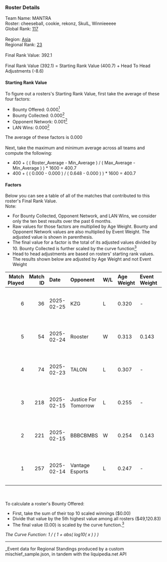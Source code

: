 ### Roster Details<br />
Team Name: MANTRA<br />
Roster: cheeseball, cookie, rekonz, SkulL, Winnieeeee<br />
Global Rank: [117](../../standings_global_2025_07_07.md)<br />
<br />
Region: [Asia]( ../../standings_asia_2025_07_07.md)<br />
Regional Rank: [23]( ../../standings_asia_2025_07_07.md)<br />
<br />
Final Rank Value:  392.1<br />
<br />
Final Rank Value (392.1) = Starting Rank Value (400.7) + Head To Head Adjustments (-8.6)<br />

#### Starting Rank Value<br />
To figure out a rosters's Starting Rank Value, first take the average of these four factors:<br />
- Bounty Offered: 0.000[<sup>1</sup>](#table2)
- Bounty Collected: 0.000[<sup>2</sup>](#table1)
- Opponent Network: 0.001[<sup>2</sup>](#table1)
- LAN Wins: 0.000[<sup>2</sup>](#table1)

The average of these factors is 0.000<br />
<br />
Next, take the maximum and minimum average across all teams and compute the following:<br />
- 400 + ( ( Roster_Average - Min_Average ) / ( Max_Average - Min_Average ) ) * 1600 = 400.7
- 400 + ( ( 0.000 - 0.000 ) / ( 0.648 - 0.000 ) ) * 1600 = 400.7


#### Factors<br />
Below you can see a table of all of the matches that contributed to this roster's Final Rank Value.<br />
Note:<br />

- For Bounty Collected, Opponent Network, and LAN Wins, we consider only the ten best results over the past 6 months.
- Raw values for those factors are multiplied by Age Weight. Bounty and Opponent Network values are also multiplied by Event Weight. The adjusted value is shown in parenthesis.
- The final value for a factor is the total of its adjusted values divided by 10. Bounty Collected is further scaled by the curve function[<sup>3</sup>](#curveFunction)
- Head to head adjustments are based on rosters' starting rank values. The results shown below are adjusted by Age Weight and not Event Weight
<span id="table1"></span><br />


| Match Played | Match ID | Date       | Opponent             | W/L | Age Weight | Event Weight | Bounty Collected | Opponent Network | LAN Wins  | H2H Adj. | Roster                                        |
| -: | -: | :- | :- | :- | :- | :- | :- | :- | :- | -: | :- |
|            6 |       36 | 2025-02-25 | KZG                  | L   | 0.320      | -            | -                | -                | -         |    -5.01 | cheeseball, cookie, rekonz, SkulL, Winnieeeee |
|            5 |       54 | 2025-02-24 | Rooster              | W   | 0.313      | 0.143        | 0.000 (0.000)    | 0.251 (0.011)    | 0 (0.000) |     5.04 | cheeseball, cookie, rekonz, SkulL, Winnieeeee |
|            4 |       74 | 2025-02-23 | TALON                | L   | 0.307      | -            | -                | -                | -         |    -4.76 | cheeseball, cookie, rekonz, SkulL, Winnieeeee |
|            3 |      218 | 2025-02-15 | Justice For Tomorrow | L   | 0.255      | -            | -                | -                | -         |    -4.00 | cheeseball, cookie, rekonz, SkulL, Winnieeeee |
|            2 |      221 | 2025-02-15 | BBBCBMBS             | W   | 0.254      | 0.143        | 0.000 (0.000)    | 0.000 (0.000)    | 0 (0.000) |     3.99 | cheeseball, cookie, rekonz, SkulL, Winnieeeee |
|            1 |      257 | 2025-02-14 | Vantage Esports      | L   | 0.247      | -            | -                | -                | -         |    -3.87 | cheeseball, cookie, rekonz, SkulL, Winnieeeee |

<br />
<span id="table2"></span><br />
To calculate a roster's Bounty Offered:<br />

- First, take the sum of their top 10 scaled winnings ($0.00)
- Divide that value by the 5th highest value among all rosters ($49,120.83)
- The final value (0.00) is scaled by the curve function.[<sup>3</sup>](#curveFunction)

<span id="curveFunction"></span>_The Curve Function: 1 / ( 1 + abs( log10( x ) ) )_<br />

---
_Event data for Regional Standings produced by a custom mischief_sample.json, in tandem with the liquipedia.net API<br />
